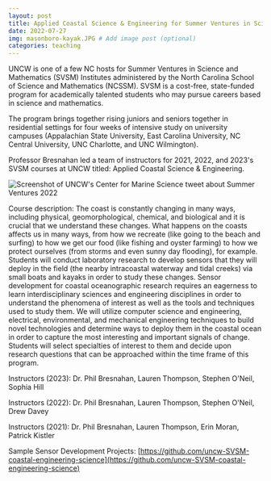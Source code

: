 ```yaml
---
layout: post
title: Applied Coastal Science & Engineering for Summer Ventures in Science & Mathematics
date: 2022-07-27
img: masonboro-kayak.JPG # Add image post (optional)
categories: teaching
---
```


UNCW is one of a few NC hosts for Summer Ventures in Science and Mathematics (SVSM) Institutes administered by the North Carolina School of Science and Mathematics (NCSSM). SVSM is a cost-free, state-funded program for academically talented students who may pursue careers based in science and mathematics.

The program brings together rising juniors and seniors together in residential settings for four weeks of intensive study on university campuses (Appalachian State University, East Carolina University, NC Central University, UNC Charlotte, and UNC Wilmington).

Professor Bresnahan led a team of instructors for 2021, 2022, and 2023's SVSM courses at UNCW titled: Applied Coastal Science & Engineering. 

![Screenshot of UNCW's Center for Marine Science tweet about Summer Ventures 2022](../assets/img/summer-ventures-22.png "Summer Ventures 2022")

Course description: The coast is constantly changing in many ways, including physical, geomorphological, chemical, and biological and it is crucial that we understand these changes. What happens on the coasts affects us in many ways, from how we recreate (like going to the beach and surfing) to how we get our food (like fishing and oyster farming) to how we protect ourselves (from storms and even sunny day flooding), for example. Students will conduct laboratory research to develop sensors that they will deploy in the field (the nearby intracoastal waterway and tidal creeks) via small boats and kayaks in order to study these changes. Sensor development for coastal oceanographic research requires an eagerness to learn interdisciplinary sciences and engineering disciplines in order to understand the phenomena of interest as well as the tools and techniques used to study them. We will utilize computer science and engineering, electrical, environmental, and mechanical engineering techniques to build novel technologies and determine ways to deploy them in the coastal ocean in order to capture the most interesting and important signals of change. Students will select specialties of interest to them and decide upon research questions that can be approached within the time frame of this program.

Instructors (2023): Dr. Phil Bresnahan, Lauren Thompson, Stephen O'Neil, Sophia Hill  

Instructors (2022): Dr. Phil Bresnahan, Lauren Thompson, Stephen O'Neil, Drew Davey  

Instructors (2021): Dr. Phil Bresnahan, Lauren Thompson, Erin Moran, Patrick Kistler  

Sample Sensor Development Projects: [https://github.com/uncw-SVSM-coastal-engineering-science](https://github.com/uncw-SVSM-coastal-engineering-science)